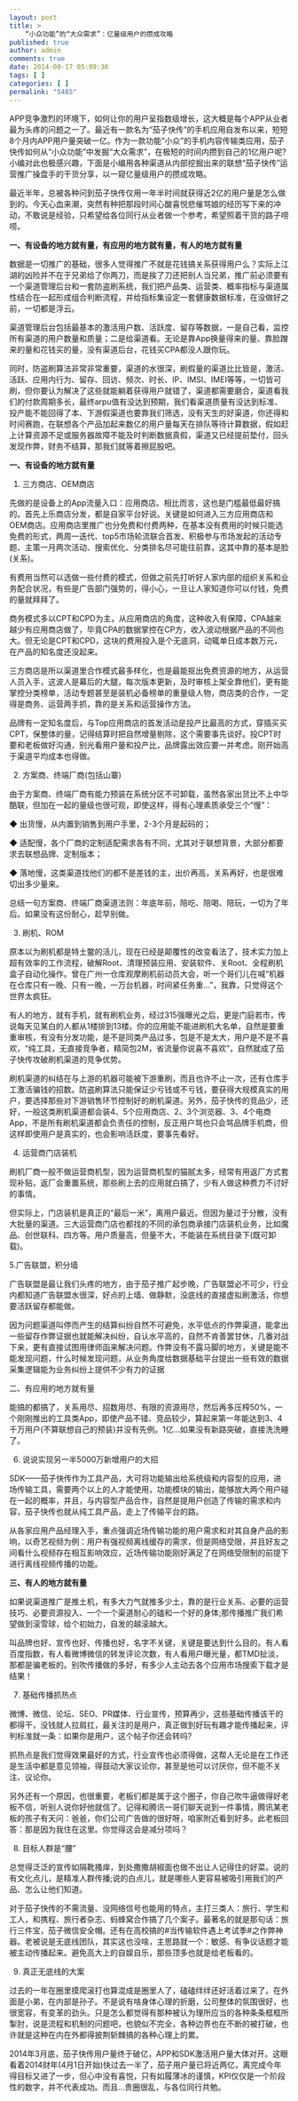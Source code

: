 ```yaml
---
layout: post
title: >
    “小众功能”的“大众需求”：亿量级用户的攒成攻略
published: true
author: admin
comments: true
date: 2014-09-17 05:09:36
tags: [ ]
categories: [ ]
permalink: "5485"
---
```

APP竞争激烈的环境下，如何让你的用户呈指数级增长，这大概是每个APP从业者最为头疼的问题之一了。最近有一款名为“茄子快传”的手机应用自发布以来，短短8个月内APP用户量突破一亿。作为一款功能“小众”的手机内容传输类应用，茄子快传如何从“小众功能”中发掘“大众需求”，在极短的时间内攒到自己的1亿用户呢?小编对此也极感兴趣，下面是小编用各种渠道从内部挖掘出来的联想“茄子快传”运营推广操盘手的干货分享，以一窥亿量级用户的攒成攻略。

最近半年，总被各种问到茄子快传仅用一年半时间就获得近2亿的用户量是怎么做到的。今天心血来潮，突然有种把那段时间心酸喜悦悲催骂娘的经历写下来的冲动，不敢说是经验，只希望给各位同行从业者做一个参考，希望照着干货的路子唠唠。

**一、有设备的地方就有量，有应用的地方就有量，有人的地方就有量**

数据是一切推广的基础，很多人觉得推广不就是花钱搞关系获得用户么？实际上江湖的凶险并不在于兄弟给了你两刀，而是挨了刀还把别人当兄弟，推广前必须要有一个渠道管理后台和一套防盗刷系统，我们把产品类、运营类、概率指标与渠道属性结合在一起形成组合判断流程，并给指标集设定一套健康数据标准，在没做好之前，一切都是浮云。

渠道管理后台包括最基本的激活用户数、活跃度、留存等数据，一是自己看，监控所有渠道的用户数量和质量；二是给渠道看。无论是靠App换量得来的量、靠脸蹭来的量和花钱买的量，没有渠道后台，花钱买CPA都没人跟你玩。

同时，防盗刷算法非常非常重要，渠道的水很深，刷假量的渠道比比皆是，激活、活跃、应用内行为、留存、回访、频次、时长、IP、IMSI、IMEI等等，一切皆可刷，但你要认为解决了这些就能躺着获得用户就错了，渠道都需要磨合，渠道看我们的付款周期多长，最终arpu值有没达到预期，我们看渠道质量有没达到标准、投产能不能回得了本、下游假渠道也要靠我们筛选，没有天生的好渠道，你还得和时间赛跑，在联想各个产品加起来数亿的用户量每天在排队等待计算数据，假如赶上计算资源不足或服务器故障不能及时判断数据真假，渠道又已经提前垫付，回头发现作弊，财务不结算，那我们就等着擦屁股吧。

**一、有设备的地方就有量**

1. 三方商店、OEM商店

先做的是设备上的App流量入口：应用商店。相比而言，这也是门槛最低最好搞的。首先上乐商店分发，都是自家平台好说。关键是如何进入三方应用商店和OEM商店。应用商店里推广也分免费和付费两种，在基本没有费用的时候只能选免费的形式，两周一迭代、top5市场轮流联合首发、积极参与市场发起的活动专题、主策一月两次活动、搜索优化、分类排名尽可能往前靠，这其中靠的基本是脸(关系)。

有费用当然可以选做一些付费的模式，但做之前先打听好人家内部的组织关系和业务配合状况，有些是广告部门强势的，得小心，一旦让人家知道你可以付钱，免费的量就拜拜了。

商务模式多以CPT和CPD为主，从应用商店的角度，这种收入有保障，CPA越来越少有应用商店做了，毕竟CPA的数据掌控在CP方，收入波动根据产品的不同也大。但无论是CPT和CPD，这块的费用投入是个无底洞，动辄单日成本数万元，在产品的知名度还没起来。

三方商店是所以渠道里合作模式最多样化，也是最能抠出免费资源的地方，从运营人员入手，这波人是幕后的大腿，每次版本更新，及时审核上架全靠他们，更有能掌控分类榜单，活动专题甚至是装机必备榜单的重量级人物，商店类的合作，一定得是商务、运营两手抓，靠的是关系和运营操作方法。

品牌有一定知名度后，与Top应用商店的首发活动是投产比最高的方式，穿插买买CPT，保整体的量，记得结算时把自然增量剔除，这个需要事先谈好。投CPT时要和老板做好沟通，别光看用户量和投产比，品牌露出效应要一并考虑。刚开始高于渠道平均成本也得做。

2. 方案商、终端厂商(包括山寨)

由于方案商、终端厂商有能力预装在系统分区不可卸载，虽然各家出货比不上中华酷联，但加在一起的量级也很可观，即使这样，得有心理素质承受三个“慢”：

◆ 出货慢，从内置到销售到用户手里，2-3个月是起码的；
  
◆ 适配慢，各个厂商的定制适配需求各有不同，尤其对于联想背景，大部分都要求去联想品牌、定制版本；
  
◆ 落地慢，这类渠道找他们的都不是差钱的主，出价再高，关系再好，也是很难切出多少量来。

总结一句方案商、终端厂商渠道法则：年底年前，陪吃、陪喝、陪玩，一切为了年后。如果没有这份耐心，趁早别做。

3. 刷机、ROM

原本以为刷机都是特土鳖的活儿，现在已经是颠覆性的改变看法了，技术实力加上超有效率的工作流程，破解Root、清理预装应用、安装软件、关Root、全程刷机盒子自动化操作。曾在广州一仓库观摩刷机前动员大会，听一个哥们儿在喊“机器在仓库只有一晚、只有一晚，一万台机器，时间紧任务重…”，我靠，只觉得这个世界太疯狂。

有人的地方，就有手机，就有刷机业务，经过315强曝光之后，更是门庭若市，传说每天见某白的人都从1楼排到13楼。你的应用能不能进刷机大名单，自然是要重重审核，有没有分发功能，是不是同类产品过多，包是不是太大，用户是不是不喜欢，“纯工具，无直接竞争者，精简包2M，省流量你说喜不喜欢”，自然就成了茄子快传攻破刷机渠道的竞争优势。

刷机渠道的纠结在与上游的机器可能被下游重刷，而且也许不止一次，还有仓库手工激活骗钱的招数。防盗刷算法只能保证少亏钱或不亏钱，要获得大规模真实的用户，要选择那些对下游销售环节控制好的刷机渠道。另外，茄子快传的竞品少，还好，一般这类刷机渠道都会装4、5个应用商店、2、3个浏览器、3、4个电商App，不是所有刷机渠道都会负责任的控制，反正用户骂也只会骂品牌手机商，但这样即使用户是真实的，也会影响活跃度，要事先看好。

4. 运营商门店装机

刷机厂商一般不做运营商机型，因为运营商机型的猫腻太多，经常有用返厂方式套现补贴，返厂会重置系统，那些刷上去的应用就白搞了，少有人做这种费力不讨好的事情。

但实际上，门店装机是真正的“最后一米”，离用户最近。但因为量过于分散，没有大批量的渠道。三大运营商门店也都找的不同的承包商承接门店装机业务，比如魔品、创世联科、四方等。用户质量高，但量不大，不能装在系统目录下(既可卸载)。

5.广告联盟，积分墙

广告联盟是最让我们头疼的地方，由于茄子推广起步晚，广告联盟必不可少，行业内都知道广告联盟水很深，好点的上墙、做静默，没底线的直接虚拟刷激活，你想要活跃留存都能做。

因为问题渠道叫停而产生的结算纠纷自然不可避免，水平低点的作弊渠道，能拿出一些留存作弊证据也就能解决纠纷，自认水平高的，自然不肯善罢甘休，几番对战下来，更有直接试图用律师函来解决问题。作弊没有不露马脚的地方，关键是能不能发现问题，什么时候发现问题，从业务角度给数据基础平台提出一些有效的数据采集逻辑能为业务纠纷上提供不少有力的证据

二、有应用的地方就有量

能搞的都搞了，关系用尽、招数用尽、有限的资源用尽，然后再多压榨50%，一个刚刚推出的工具类App，即使产品不错、竞品较少，算起来第一年能达到3、4千万用户(不算联想自己的预装)并没有先例。1亿…如果没有新路突破，直接洗洗睡了。

6. 说说实现另一半5000万新增用户的大招

SDK——茄子快传作为工具产品，大可将功能输出给系统级和内容型的应用，进场传输工具，需要两个以上的人才能使用，功能模块的输出，能够放大两个用户碰在一起的概率，并且，与内容型产品合作，自然是提用户创造了传输的需求和内容，茄子快传也就从纯工具产品，走上了传输平台的路。

从各家应用产品经理入手，重点强调近场传输功能的用户需求和对其自身产品的影响，以奇艺视频为例：用户有强视频离线缓存的需求，但是网络受限，并且好友之间看什么视频存在相互影响效应，近场传输功能刚好满足了在网络受限制的前提下进行离线视频传播的功能。

**三、有人的地方就有量**

如果说渠道推广是推土机，有多大力气就推多少土，靠的是行业关系、必要的运营技巧、必要资源投入、一个一个渠道耐心的磕和一个好的身体;那传播推广我们希望做到滚雪球，给个初始力，自发的越滚越大。

叫品牌也好、宣传也好、传播也好，名字不关键，关键是要达到什么目的。有人看百度指数，有人看微博微信的转发评论次数，有人看用户曝光量，都TMD扯淡，那都是骗老板的。别吹传播做的多好，有多少人主动去各个应用市场搜索下载才是结果！

7. 基础传播抓热点

微博、微信、论坛、SEO、PR媒体、行业宣传，预算再少，这些基础传播该干的都得干，没钱就人拉肩扛，最关注的是用户，真正做到好玩有趣才能传播起来，评判标准就一条：如果你是用户，这个帖子你还会转吗?

抓热点是我们觉得效果最好的方式，行业宣传也必须得做，这帮人无论是在工作还是生活中都是意见领袖，得鼓动大家议论你，甚至是他可以讨厌你，但不能不关注、议论你。

另外还有一个原因，也很重要，老板们都是属于这个圈子，你自己吹牛逼做得好老板不信，听别人说你好他就信了。记得和腾讯一哥们聊天说到一件事情，腾讯某老板的孩子有天问：爸爸，你们公司广告做的很好呀，咱家附近看到好多。此老板回答：那是因为我住在这里。你觉得这会是减分项吗？

8. 目标人群是“腰”

总觉得泛泛的宣传如隔靴搔痒，到处撒撒胡椒面也做不出让人记得住的好菜。说的有文化点儿，是精准人群传播;说的白点儿，就是哪些人更容易被吸引用我们的产品、怎么让他们知道。

对于茄子快传的不需流量、没网络信号也能用的特点，主打三类人：旅行、学生和工人，和携程、旅行者杂志、蚂蜂窝合作搞了几个案子。最著名的就是那句话：旅行三件宝，茄子微信安全帽。还有在高校搞的#当传输软件遇上考试季#之作弊神器。老被说是无底线团队，其实这也没啥，主思路就一个：敏感、有争议话题才能被主动传播起来。避免高大上的自娱自乐，那些顶多也就是给老板看的。

9. 真正无底线的大案

过去的一年在圈里摸爬滚打也算混成是圈里人了，磕磕绊绊还好活着过来了。在外面是小弟，在内部是孙子。不是说有啥身体心理的折磨，公司整体的氛围很好，也很宽容，有变革的劲头。只是怎么都觉得有那种被认为理所应当的各种条条框框所掣肘，说是流程和机制的问题吧，也貌似不完全，各种边界也在不断的被打破，也许就是这种在内在外都得披荆斩棘搞的各种心理上的累。

2014年3月底，茄子快传用户量终于破亿，APP和SDK激活用户量大体对开。这眼看着2014财年(4月1日开始)快过去一半了，茄子用户量已将近两亿，离完成今年得目标又进了一步，但心中没有喜悦，只有如履薄冰的谨慎，KPI仅仅是一个阶段性的数字，并不代表成功。而且…贵圈很乱，与各位同行共勉。